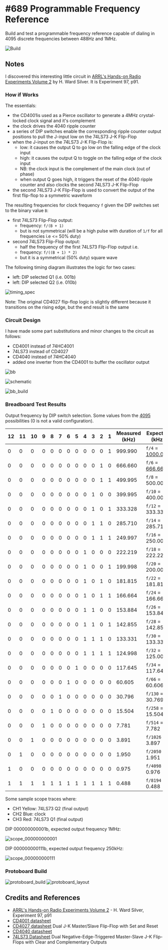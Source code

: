 # #689 Programmable Frequency Reference

Build and test a programmable frequency reference capable of dialing in 4095 discrete frequencies between 488Hz and 1MHz.

![Build](./assets/ProgrammableFrequencyReference_build.jpg?raw=true)

## Notes

I discovered this interesting little circuit in
[ARRL's Hands-on Radio Experiments Volume 2](https://www.goodreads.com/book/show/40198290-arrl-s-hands-on-radio-experiments-volume-2) by H. Ward Silver.
It is Experiment 97, p91.

### How if Works

The essentials:

* the CD4001is used as a Pierce oscillator to generate a 4MHz crystal-locked clock signal and it's complement
* the clock drives the 4040 ripple counter
* a series of DIP switches enable the corresponding ripple counter output positions to pull the J-input low on the 74LS73 J-K Flip-Flop
* when the J-input on the 74LS73 J-K Flip-Flop is:
    * low: it causes the output Q to go low on the falling edge of the clock input
    * high: it causes the output Q to toggle on the falling edge of the clock input
    * NB: the clock input is the complement of the main clock (out of phase)
    * when  output Q goes high, it triggers the reset of the 4040 ripple counter and also clocks the second 74LS73 J-K Flip-Flop
* the second 74LS73 J-K Flip-Flop is used to convert the output of the first flip-flop to a symmetric waveform

The resulting frequencies for clock frequency `f` given the DIP switches set to the binary value `B`:

* first 74LS73 Flip-Flop output:
    * frequency: `f/(B + 1)`
    * but is not symmetrical (will be a high pulse with duration of `1/f` for all frequencies i.e <= 50% duty)
* second  74LS73 Flip-Flop output:
    * half the frequency of the first 74LS73 Flip-Flop output i.e.
    * frequency: `f/((B + 1) * 2)`
    * but it is a symmetrical (50% duty) square wave

The following timing diagram illustrates the logic for two cases:

* left: DIP selected Q1 (i.e. 001b)
* left: DIP selected Q2 (i.e. 010b)

![timing_spec](./assets/timing_spec.jpg?raw=true)

Note: The original CD4027 flip-flop logic is slightly different because it transitions on the rising edge, but the end result is the same

### Circuit Design

I have made some part substitutions and minor changes to the circuit as follows:

* CD4001 instead of 74HC4001
* 74LS73 instead of CD4027
* CD4040 instead of 74HC4040
* added one inverter from the CD4001 to buffer the oscillator output

![bb](./assets/ProgrammableFrequencyReference_bb.jpg?raw=true)

![schematic](./assets/ProgrammableFrequencyReference_schematic.jpg?raw=true)

![bb_build](./assets/ProgrammableFrequencyReference_bb_build.jpg?raw=true)

### Breadboard Test Results

Output frequency by DIP switch selection.
Some values from the [4095](https://www.wolframalpha.com/input?i=2%5E12+-+1) possibilities (0 is not a valid configuration).

| 12 | 11 | 10 | 9 | 8 | 7 | 6 | 5 | 4 | 3 | 2 | 1 | Measured (kHz) | Expected (kHz)   |
|----|----|----|---|---|---|---|---|---|---|---|---|----------------|------------------|
| 0  | 0  | 0  | 0 | 0 | 0 | 0 | 0 | 0 | 0 | 0 | 1 | 999.990        | `f/4` = [1000.000](https://www.wolframalpha.com/input?i=4MHz%2F%28%281+%2B+1%29+*+2%29) |
| 0  | 0  | 0  | 0 | 0 | 0 | 0 | 0 | 0 | 0 | 1 | 0 | 666.660        | `f/6` = [666.667](https://www.wolframalpha.com/input?i=4MHz%2F%28%282+%2B+1%29+*+2%29) |
| 0  | 0  | 0  | 0 | 0 | 0 | 0 | 0 | 0 | 0 | 1 | 1 | 499.995        | `f/8` = 500.000  |
| 0  | 0  | 0  | 0 | 0 | 0 | 0 | 0 | 0 | 1 | 0 | 0 | 399.995        | `f/10` = 400.000 |
| 0  | 0  | 0  | 0 | 0 | 0 | 0 | 0 | 0 | 1 | 0 | 1 | 333.328        | `f/12` = 333.333 |
| 0  | 0  | 0  | 0 | 0 | 0 | 0 | 0 | 0 | 1 | 1 | 0 | 285.710        | `f/14` = 285.714 |
| 0  | 0  | 0  | 0 | 0 | 0 | 0 | 0 | 0 | 1 | 1 | 1 | 249.997        | `f/16` = 250.000 |
| 0  | 0  | 0  | 0 | 0 | 0 | 0 | 0 | 1 | 0 | 0 | 0 | 222.219        | `f/18` = 222.222 |
| 0  | 0  | 0  | 0 | 0 | 0 | 0 | 0 | 1 | 0 | 0 | 1 | 199.998        | `f/20` = 200.000 |
| 0  | 0  | 0  | 0 | 0 | 0 | 0 | 0 | 1 | 0 | 1 | 0 | 181.815        | `f/22` = 181.818 |
| 0  | 0  | 0  | 0 | 0 | 0 | 0 | 0 | 1 | 0 | 1 | 1 | 166.664        | `f/24` = 166.667 |
| 0  | 0  | 0  | 0 | 0 | 0 | 0 | 0 | 1 | 1 | 0 | 0 | 153.884        | `f/26` = 153.846 |
| 0  | 0  | 0  | 0 | 0 | 0 | 0 | 0 | 1 | 1 | 0 | 1 | 142.855        | `f/28` = 142.857 |
| 0  | 0  | 0  | 0 | 0 | 0 | 0 | 0 | 1 | 1 | 1 | 0 | 133.331        | `f/30` = 133.333 |
| 0  | 0  | 0  | 0 | 0 | 0 | 0 | 0 | 1 | 1 | 1 | 1 | 124.998        | `f/32` = 125.000 |
| 0  | 0  | 0  | 0 | 0 | 0 | 0 | 1 | 0 | 0 | 0 | 0 | 117.645        | `f/34` = 117.647 |
| 0  | 0  | 0  | 0 | 0 | 0 | 1 | 0 | 0 | 0 | 0 | 0 | 60.605         | `f/66` = 60.606  |
| 0  | 0  | 0  | 0 | 0 | 1 | 0 | 0 | 0 | 0 | 0 | 0 | 30.796         | `f/130` = 30.769 |
| 0  | 0  | 0  | 0 | 1 | 0 | 0 | 0 | 0 | 0 | 0 | 0 | 15.504         | `f/258` = 15.504 |
| 0  | 0  | 0  | 1 | 0 | 0 | 0 | 0 | 0 | 0 | 0 | 0 | 7.781          | `f/514` = 7.782  |
| 0  | 0  | 1  | 0 | 0 | 0 | 0 | 0 | 0 | 0 | 0 | 0 | 3.891          | `f/1026` = 3.897 |
| 0  | 1  | 0  | 0 | 0 | 0 | 0 | 0 | 0 | 0 | 0 | 0 | 1.950          | `f/2050` = 1.951 |
| 1  | 0  | 0  | 0 | 0 | 0 | 0 | 0 | 0 | 0 | 0 | 0 | 0.975          | `f/4098` = 0.976 |
| 1  | 1  | 1  | 1 | 1 | 1 | 1 | 1 | 1 | 1 | 1 | 1 | 0.488          | `f/8194` = 0.488 |

Some sample scope traces where:

* CH1 Yellow: 74LS73 Q2 (final output)
* CH2 Blue: clock
* CH3 Red: 74LS73 Q1 (final output)

DIP 000000000001b, expected output frequency 1MHz:

![scope_000000000001](./assets/scope_000000000001.gif?raw=true)

DIP 000000000111b, expected output frequency 250kHz:

![scope_000000000111](./assets/scope_000000000111.gif?raw=true)

### Protoboard Build

![protoboard_build](./assets/protoboard_build.jpg?raw=true)
![protoboard_layout](./assets/protoboard_layout.jpg?raw=true)

## Credits and References

* [ARRL's Hands-on Radio Experiments Volume 2](https://www.goodreads.com/book/show/40198290-arrl-s-hands-on-radio-experiments-volume-2) - H. Ward Silver, Experiment 97, p91
* [CD4001 datasheet](https://www.futurlec.com/4000Series/CD4001.shtml)
* [CD4027 datasheet](https://www.futurlec.com/4000Series/CD4027.shtml) Dual J-K Master/Slave Flip-Flop with Set and Reset
* [CD4040 datasheet](https://www.futurlec.com/4000Series/CD4040.shtml)
* [74LS73 Datasheet](https://www.futurlec.com/74LS/74LS73.shtml) Dual Negative-Edge-Triggered Master-Slave J-K Flip-Flops with Clear and Complementary Outputs
